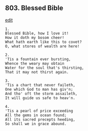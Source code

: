 
## 803.  Blessed Bible
[edit](https://docs.google.com/document/d/1wAPOga%2Do403U1bz0nKjUKrfHPTIaZcwI/edit?mode=html)



    1.
    Blessed Bible, how I love it!
    How it doth my bosom cheer!
    What hath earth like this to covet?
    O, what stores of wealth are here!

    2.
    'Tis a fountain ever bursting,
    Whence the weary may obtain
    Water for the soul that's thirsting,
    That it may not thirst again.

    3.
    'Tis a chart that never faileth,
    One which God to man has giv'n;
    And tho' oft the storm assaileth,
    It will guide us safe to heav'n.

    4.
    'Tis a pearl of price exceeding
    All the gems in ocean found;
    All its sacred precepts heeding,
    So shall we in grace abound.
